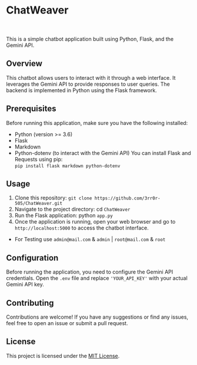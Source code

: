 # ChatWeaver <br><a href="https://www.python.org/"><img alt="" src="https://img.shields.io/badge/python-3.9%2B-blue?logo=python&logoColor=88d4d7"/></a> <a href="https://flask.palletsprojects.com/en/3.0.x/"><img alt="" src="https://img.shields.io/badge/Flask-v3.0.3-45aec2?logo=flask&logoColor=45aec2"/></a> <a href="https://www.mongodb.com/"><img alt="" src="https://img.shields.io/badge/MongoDB%20Atlas-v4.4.6-009441?logo=mongodb&logoColor=009441"/></a> <a href="https://www.microsoft.com/en-us/windows?r=1"><img alt="" src="https://img.shields.io/badge/Gemini%20API-Enabled-brightgreen"/></a>

This is a simple chatbot application built using Python, Flask, and the Gemini API.

## Overview
This chatbot allows users to interact with it through a web interface. It leverages the Gemini API to provide responses to user queries. The backend is implemented in Python using the Flask framework.

## Prerequisites
Before running this application, make sure you have the following installed:
- Python (version >= 3.6)
- Flask
- Markdown
- Python-dotenv (to interact with the Gemini API)
You can install Flask and Requests using pip: <br>
   `pip install flask markdown python-dotenv`


## Usage
1. Clone this repository:
`git clone https://github.com/3rr0r-505/ChatWeaver.git`
2. Navigate to the project directory:
cd `ChatWeaver`
3. Run the Flask application:
python `app.py`
4. Once the application is running, open your web browser and go to `http://localhost:5000` to access the chatbot interface.
- For Testing use `admin@mail.com` & `admin` | `root@mail.com` & `root`

## Configuration
Before running the application, you need to configure the Gemini API credentials. Open the `.env` file and replace `'YOUR_API_KEY'` with your actual Gemini API key.

## Contributing
Contributions are welcome! If you have any suggestions or find any issues, feel free to open an issue or submit a pull request.

## License
This project is licensed under the [MIT License](LICENSE).
